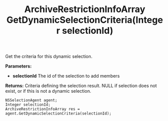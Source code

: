 ﻿---
uid: crmscript_ref_NSSelectionAgent_GetDynamicSelectionCriteria
title: ArchiveRestrictionInfoArray GetDynamicSelectionCriteria(Integer selectionId)
intellisense: NSSelectionAgent.GetDynamicSelectionCriteria
keywords: NSSelectionAgent, GetDynamicSelectionCriteria
so.topic: reference
---

Get the criteria for this dynamic selection.

**Parameters:**
 - **selectionId** The id of the selection to add members

**Returns:** Criteria defining the selection result. NULL if selection does not exist, or if this is not a dynamic selection.

```crmscript
NSSelectionAgent agent;
Integer selectionId;
ArchiveRestrictionInfoArray res = agent.GetDynamicSelectionCriteria(selectionId);
```

